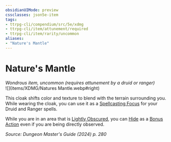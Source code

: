 ```yaml
---
obsidianUIMode: preview
cssclasses: json5e-item
tags:
- ttrpg-cli/compendium/src/5e/xdmg
- ttrpg-cli/item/attunement/required
- ttrpg-cli/item/rarity/uncommon
aliases: 
- "Nature's Mantle"
---
```

# Nature's Mantle
*Wondrous item, uncommon (requires attunement by a druid or ranger)*  
![](items/XDMG/Natures Mantle.webp#right)


This cloak shifts color and texture to blend with the terrain surrounding you. While wearing the cloak, you can use it as a [Spellcasting Focus](/3-Mechanics/CLI/variant-rules/spellcasting-focus-xphb.md) for your Druid and Ranger spells.

While you are in an area that is [Lightly Obscured](/3-Mechanics/CLI/variant-rules/lightly-obscured-xphb.md), you can [Hide](/3-Mechanics/CLI/actions.md#Hide) as a [Bonus Action](/3-Mechanics/CLI/variant-rules/bonus-action-xphb.md) even if you are being directly observed.

*Source: Dungeon Master's Guide (2024) p. 280*